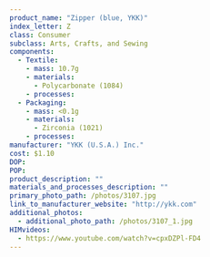 ```yaml
---
product_name: "Zipper (blue, YKK)"
index_letter: Z
class: Consumer
subclass: Arts, Crafts, and Sewing
components:
  - Textile:
    - mass: 10.7g
    - materials:
      - Polycarbonate (1084)
    - processes:
  - Packaging:
    - mass: <0.1g
    - materials:
      - Zirconia (1021)
    - processes:
manufacturer: "YKK (U.S.A.) Inc."
cost: $1.10
DOP: 
POP: 
product_description: ""
materials_and_processes_description: ""
primary_photo_path: /photos/3107.jpg
link_to_manufacturer_website: "http://ykk.com"
additional_photos:
  - additional_photo_path: /photos/3107_1.jpg
HIMvideos:
  - https://www.youtube.com/watch?v=cpxDZPl-FD4
---
```

